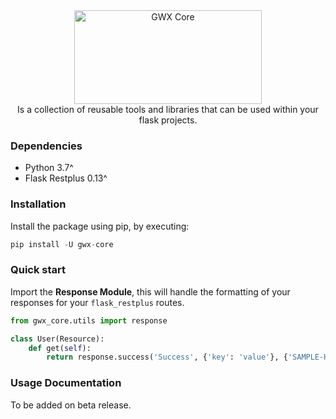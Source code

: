 <div align="center">
 <img alt="GWX Core" src="https://repository-images.githubusercontent.com/245329234/a1e78400-614a-11ea-9463-d54c4a260e90" width="300px" height="150px" />
</div>

<div align="center">
Is a collection of reusable tools and libraries that can be used within your flask projects.
</div>

### Dependencies
- Python 3.7^
- Flask Restplus 0.13^


### Installation
Install the package using pip, by executing:
```python
pip install -U gwx-core
```

### Quick start


Import the **Response Module**, this will handle the formatting of your responses for your `flask_restplus` routes. 
```python
from gwx_core.utils import response

class User(Resource):
    def get(self):
        return response.success('Success', {'key': 'value'}, {'SAMPLE-HEADER': 'header value'})
```

### Usage Documentation
To be added on beta release.




